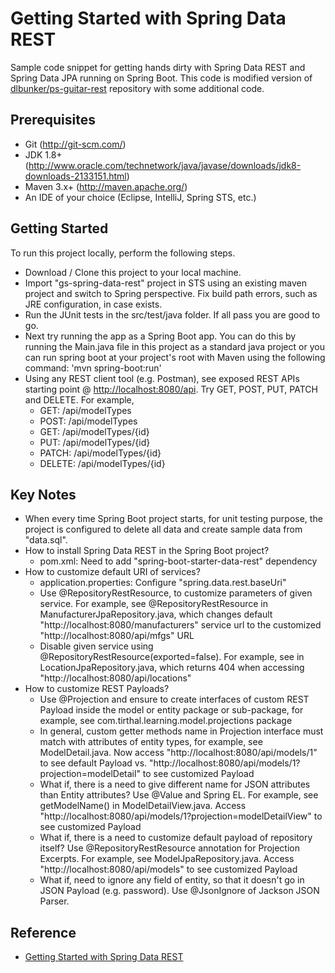 # Getting Started with Spring Data REST

Sample code snippet for getting hands dirty with Spring Data REST and Spring Data JPA running on Spring Boot. This code is modified version of [dlbunker/ps-guitar-rest](https://github.com/dlbunker/ps-guitar-rest) repository with some additional code.

## Prerequisites

* Git (http://git-scm.com/)
* JDK 1.8+ (http://www.oracle.com/technetwork/java/javase/downloads/jdk8-downloads-2133151.html)
* Maven 3.x+ (http://maven.apache.org/)
* An IDE of your choice (Eclipse, IntelliJ, Spring STS, etc.)

## Getting Started

To run this project locally, perform the following steps.

* Download / Clone this project to your local machine. 
* Import "gs-spring-data-rest" project in STS using an existing maven project and switch to Spring perspective. Fix build path errors, such as JRE configuration, in case exists.
* Run the JUnit tests in the src/test/java folder.  If all pass you are good to go.
* Next try running the app as a Spring Boot app.  You can do this by running the Main.java file in this project as a standard java project or you can run spring boot at your project's root with Maven using the following command: 'mvn spring-boot:run'
* Using any REST client tool (e.g. Postman), see exposed REST APIs starting point @ [http://localhost:8080/api](http://localhost:8080/api). Try GET, POST, PUT, PATCH and DELETE. For example,
	- GET: /api/modelTypes
	- POST: /api/modelTypes
	- GET: /api/modelTypes/{id}
	- PUT: /api/modelTypes/{id}
	- PATCH: /api/modelTypes/{id}
	- DELETE: /api/modelTypes/{id}	

## Key Notes

* When every time Spring Boot project starts, for unit testing purpose, the project is configured to delete all data and create sample data from "data.sql".
* How to install Spring Data REST in the Spring Boot project? 
	- pom.xml: Need to add "spring-boot-starter-data-rest" dependency	
* How to customize default URI of services?
	- application.properties: Configure "spring.data.rest.baseUri"
	- Use @RepositoryRestResource, to customize parameters of given service. For example, see @RepositoryRestResource in ManufacturerJpaRepository.java, which changes default "http://localhost:8080/manufacturers" service url to the customized "http://localhost:8080/api/mfgs" URL
	- Disable given service using @RepositoryRestResource(exported=false). For example, see in LocationJpaRepository.java, which returns 404 when accessing "http://localhost:8080/api/locations"
* How to customize REST Payloads?
	- Use @Projection and ensure to create interfaces of custom REST Payload inside the model or entity package or sub-package, for example, see com.tirthal.learning.model.projections package
	- In general, custom getter methods name in Projection interface must match with attributes of entity types, for example, see ModelDetail.java. Now access "http://localhost:8080/api/models/1" to see default Payload vs. "http://localhost:8080/api/models/1?projection=modelDetail" to see customized Payload
	- What if, there is a need to give different name for JSON attributes than Entity attributes? Use @Value and Spring EL. For example, see getModelName() in ModelDetailView.java. Access "http://localhost:8080/api/models/1?projection=modelDetailView" to see customized Payload
	- What if, there is a need to customize default payload of repository itself? Use @RepositoryRestResource annotation for Projection Excerpts. For example, see ModelJpaRepository.java. Access "http://localhost:8080/api/models" to see customized Payload
	- What if, need to ignore any field of entity, so that it doesn't go in JSON Payload (e.g. password). Use @JsonIgnore of Jackson JSON Parser.
	
	 		 
	 	 
## Reference

* [Getting Started with Spring Data REST](https://app.pluralsight.com/library/courses/spring-data-rest-getting-started/table-of-contents)

